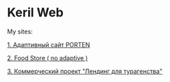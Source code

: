 # Keril Web
My sites:

[1. Адаптивный сайт PORTEN](https://kerildoter.github.io/PORTEN/ "PORTEN")  

[2. Food Store ( no adaptive )](https://kerildoter.github.io/foodstore/ "Food Store")

[3. Коммерческий проект "Лендинг для турагенства"](https://kerildoter.github.io/tourism/ "Tourism")
